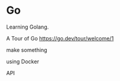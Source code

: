 # Go
Learning Golang.

A Tour of Go
https://go.dev/tour/welcome/1

make something

using Docker

API
